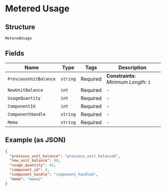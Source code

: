 
# Metered Usage

## Structure

`MeteredUsage`

## Fields

| Name | Type | Tags | Description |
|  --- | --- | --- | --- |
| `PreviousUnitBalance` | `string` | Required | **Constraints**: *Minimum Length*: `1` |
| `NewUnitBalance` | `int` | Required | - |
| `UsageQuantity` | `int` | Required | - |
| `ComponentId` | `int` | Required | - |
| `ComponentHandle` | `string` | Required | - |
| `Memo` | `string` | Required | - |

## Example (as JSON)

```json
{
  "previous_unit_balance": "previous_unit_balance6",
  "new_unit_balance": 80,
  "usage_quantity": 42,
  "component_id": 4,
  "component_handle": "component_handle8",
  "memo": "memo2"
}
```

